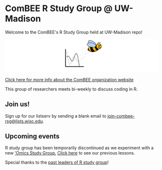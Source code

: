 # ComBEE R Study Group @ UW-Madison 

Welcome to the ComBEE's R Study Group held at UW-Madison repo! 

![ComBEE](img/combee.PNG)

[Click here for more info about the ComBEE organization website](https://combee-uw-madison.github.io/studyGroup/)

This group of researchers meets bi-weekly to discuss coding in R.

## Join us!
Sign up for our listserv by sending a blank email to [join-combee-rsg@lists.wisc.edu](mailto:join-combee-rsg@lists.wisc.edu).

## Upcoming events
R study group has been temporarily discontinued as we experiment with a new ['Omics Study Group.](https://github.com/ComBEE-UW-Madison/OmicsStudyGroup) [Click here](https://github.com/ComBEE-UW-Madison/RStudyGroup) to see our previous lessons. 

Special thanks to the [past leaders of R study group](Archive/Past_Leaders.md)!




